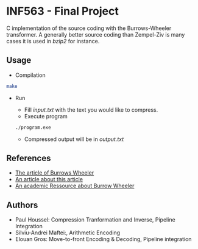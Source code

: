 # INF563 - Final Project

C implementation of the source coding with the Burrows-Wheeler transformer. A generally better source coding than Zempel-Ziv is many cases
it is used in *bzip2* for instance.

## Usage

- Compilation

```bash
make
```

- Run

    - Fill *input.txt* with the text you would like to compress.
    - Execute program
    ```bash
    ./program.exe
    ```
    - Compressed output will be in *output.txt*

## References
- [The article of Burrows Wheeler](https://www.hpl.hp.com/techreports/Compaq-DEC/SRC-RR-124.pdf)
- [An article about this article](https://marknelson.us/posts/1996/09/01/bwt.html)
- [An academic Ressource about Burrow Wheeler](http://pages.di.unipi.it/ferragina/dott2014/bwt.pdf)

## Authors

- Paul Houssel: Compression Tranformation and Inverse, Pipeline Integration
- Silviu-Andrei Maftei:, Arithmetic Encoding
- Elouan Gros: Move-to-front Encoding & Decoding, Pipeline integration
